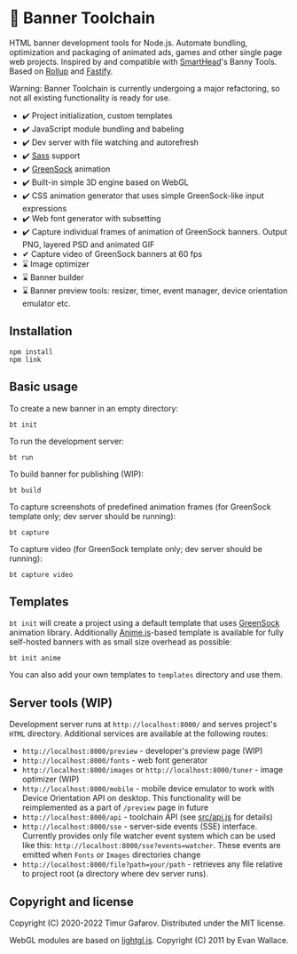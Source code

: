 # 🧰 Banner Toolchain
HTML banner development tools for Node.js. Automate bundling, optimization and packaging of animated ads, games and other single page web projects. Inspired by and compatible with [SmartHead](https://github.com/smarthead)'s Banny Tools. Based on [Rollup](https://rollupjs.org/) and [Fastify](https://www.fastify.io/).

Warning: Banner Toolchain is currently undergoing a major refactoring, so not all existing functionality is ready for use.

* ✔️ Project initialization, custom templates
* ✔️ JavaScript module bundling and babeling
* ✔️ Dev server with file watching and autorefresh
* ✔️ [Sass](https://sass-lang.com/) support
* ✔️ [GreenSock](https://greensock.com/) animation
* ✔️ Built-in simple 3D engine based on WebGL
* ✔️ CSS animation generator that uses simple GreenSock-like input expressions
* ✔️ Web font generator with subsetting
* ✔️ Capture individual frames of animation of GreenSock banners. Output PNG, layered PSD and animated GIF
* ️✔ Capture video of GreenSock banners at 60 fps
* ⌛ Image optimizer
* ⌛ Banner builder
* ⌛ Banner preview tools: resizer, timer, event manager, device orientation emulator etc.

## Installation
```
npm install
npm link
```

## Basic usage
To create a new banner in an empty directory:

`bt init`

To run the development server:

`bt run`

To build banner for publishing (WIP):

`bt build`

To capture screenshots of predefined animation frames (for GreenSock template only; dev server should be running):

`bt capture`

To capture video (for GreenSock template only; dev server should be running):

`bt capture video`

## Templates
`bt init` will create a project using a default template that uses [GreenSock](https://greensock.com/) animation library. Additionally [Anime.js](https://animejs.com/)-based template is available for fully self-hosted banners with as small size overhead as possible:

`bt init anime`

You can also add your own templates to `templates` directory and use them.

## Server tools (WIP)
Development server runs at `http://localhost:8000/` and serves project's `HTML` directory. Additional services are available at the following routes:
* `http://localhost:8000/preview` - developer's preview page (WIP)
* `http://localhost:8000/fonts` - web font generator
* `http://localhost:8000/images` or `http://localhost:8000/tuner` - image optimizer (WIP)
* `http://localhost:8000/mobile` - mobile device emulator to work with Device Orientation API on desktop. This functionality will be reimplemented as a part of `/preview` page in future
* `http://localhost:8000/api` - toolchain API (see [src/api.js](https://github.com/gecko0307/bt/blob/master/src/api.js) for details)
* `http://localhost:8000/sse` - server-side events (SSE) interface. Currently provides only file watcher event system which can be used like this: `http://localhost:8000/sse?events=watcher`. These events are emitted when `Fonts` or `Images` directories change
* `http://localhost:8000/file?path=your/path` - retrieves any file relative to project root (a directory where dev server runs).

## Copyright and license
Copyright (C) 2020-2022 Timur Gafarov. Distributed under the MIT license.

WebGL modules are based on [lightgl.js](https://github.com/evanw/lightgl.js). Copyright (C) 2011 by Evan Wallace.
